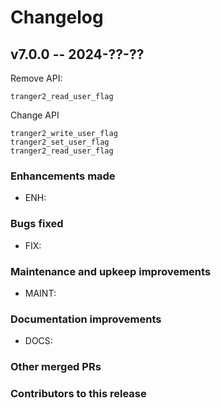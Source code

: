 # **Changelog**

## v7.0.0 -- 2024-??-??

Remove API:

    tranger2_read_user_flag

Change API

    tranger2_write_user_flag
    tranger2_set_user_flag
    tranger2_read_user_flag
    
<!-- ([full changelog](https://github.com/executablebooks/sphinx-book-theme/compare/v1.1.1...3da24da74f6042599fe6c9e2d612f5cbdef42280)) -->

### Enhancements made

- ENH:

### Bugs fixed

- FIX:

### Maintenance and upkeep improvements

- MAINT:

### Documentation improvements

- DOCS:

### Other merged PRs

### Contributors to this release
